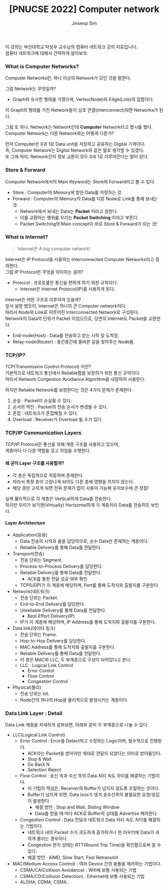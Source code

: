 ﻿---
layout: post
title: "[PNUCSE 2022] Computer network"
categories: Network
tags: [theory]
author:
  - Jinseop Sim
toc: true
---
이 강의는 부산대학교 탁성우 교수님의 컴퓨터 네트워크 강의 자료입니다.  
컴퓨터 네트워크에 대해서 간략하게 알아보자.  

### What is Computer Networks?
Computer Networks란, 하나 이상의 Network가 모인 것을 말한다.  

그럼 Network는 무엇일까?
- Graph와 유사한 형태를 가졌으며, Vertex(Node)와 Edge(Link)의 집합이다.

이 Graph의 형태를 가진 Network들이 상호 연결(interconnect)되면 Networks가 된다.  

그럼 또 하나, Network는 Network인데 __Computer__ Network라고 명시를 했다.  
Computer Network는 다른 Network와는 어떻게 다른가?  

먼저 Computer은 0과 1로 Data unit을 저장하고 공유하는 Digital 기계이다.  
즉, Computer Network는 Digital Network와 같은 말로 생각할 수 있겠다.  
또 그에 따라, Network간의 정보 교환이 모두 0과 1로 이루어진다는 말이 된다.  

### Store & Forward
Computer Network에서의 Main Keyword는 Store와 Forward라고 볼 수 있다.  

- Store : Computer의 Memory에 받은 Data를 저장하는 것.
- Forward : Computer의 Memory의 Data를 다른 Node로 Link를 통해 보내는 것.
  - Network에서 보내는 Data는 __Packet__ 이라고 칭한다.
  - 이를 교환하는 행위를 우리는 __Packet Switching__ 이라고 부른다.
  - Packet Switching의 Main concept이 바로 Store & Forward가 되는 것!

### What is Internet?
> Internet은 A big computer network!  

Internet은 IP Protocol을 사용하는 Interconnected Computer Networks라고 정의한다.  
그럼 IP Protocol은 무엇을 의미하는 걸까?  
- Protocol : 프로토콜은 통신을 편하게 하기 위한 규칙이다.
  - Internet은 Internet Protocol(IP)를 사용하게 된다.

Internet은 어떤 구조로 이루어져 있을까?  
앞서 설명 했듯이, Internet은 하나의 큰 Computer network이다.  
따라서 Node와 Link로 이루어진 Interconnected Network로 구성된다.  
Network의 Data의 단위가 Packet 이었으므로, 당연히 Internet도 Packet을 교환한다.  
- End-node(Host) : Data를 전송하고 받는 시작 및 도착점.
- Relay-node(Router) : 중간중간에 올바른 길을 찾아주는 Node들.

### TCP/IP?
TCP(Transmission Control Protocol) 이란?  
기본적으로 네트워크 통신에서 Reliable함을 보장하기 위한 통신 규약이다.  
따라서 Network Congestion Avodiance Algorithm을 내장하여 사용한다.  

하지만 Reliable Network를 보장한다는 것은 4가지 문제가 존재한다.  
1. 손실 : Packet이 손실될 수 있다.
2. 순서의 역전 : Packet의 전송 순서가 변경될 수 있다.
3. 혼잡 : 네트워크가 혼잡해질 수 있다.
4. Overload : Receiver가 Overload 될 수가 있다.

### TCP/IP Communication Layers
TCP/IP Protocol은 통신을 위해 계층 구조를 사용하고 있으며,  
계층마다 다 다른 역할을 갖고 작업을 수행한다.  

#### 왜 굳이 Layer 구조를 사용할까?
- 각 층은 독립적으로 작동하며 존재한다.
- 따라서 특정 층이 고장나게 되어도 다른 층에 영향을 끼치지 않는다.
- 해당 층만 고치게 되면 전혀 문제가 없이 사용이 가능해 유지보수에 큰 장점!

실제 물리적으로 각 계층은 Vertical하게 Data를 전송한다.  
하지만 우리가 보기엔(Virtually) Horizontal하게 각 계층끼리 Data를 전송하듯 보인다.  

#### Layer Architecture
- Application(응용)
  - Data 전송의 시작과 끝을 담당하므로, 순수 Data만 존재하는 계층이다.
  - Reliable Delivery를 통해 Data를 전달한다.
- Transport(전송)
  - 전송 단위는 Segment.
  - Process-to-Process Delivery를 담당한다.
  - Reliable Delivery를 통해 Data를 전달한다.
    - ACK를 통한 전달 성공 여부 확인
  - TCP(UDP)가 이 계층에 해당하며, Port를 통해 도착지와 출발지를 구분한다.
- Network(네트워크)
  - 전송 단위는 Packet.
  - End-to-End Delivery를 담당한다.
  - Unreliable Delivery를 통해 Data를 전달한다.
    - Best Effort Delivery(IP)
  - IP가 이 계층에 해당하며, IP Address를 통해 도착지와 출발지를 구분한다.
- Data link(데이터 링크)
  - 전송 단위는 Frame.
  - Hop-to-Hop Delivery를 담당한다.
  - MAC Address를 통해 도착지와 출발지를 구분한다.
  - Reliable Delivery를 통해 Data를 전달한다.
  - 이 층은 MAC와 LLC, 두 부계층으로 구성이 되어있다고 본다.
  - LLC : Logical Link Control
	- Error Control
	- Flow Control
	- Congestion Control
- Physical(물리)
  - 전송 단위는 bit.
  - Node간의 하나의 Hop을 물리적으로 발생시키는 계층이다.  

### Data Link Layer : Detail
Data Link 계층을 자세하게 살펴보면, 아래와 같이 두 부계층으로 나눌 수 있다.  

- LLC(Logical Link Control)
  - Error Control : Error를 Detect하고 수정하는 Logic이며, 필수적으로 진행된다.
    - ACK라는 Packet을 받아야만 제대로 전달이 되었다는 의미로 받아들인다.
	- Stop & Wait
	- Go Back N
	- Selection Reject
  - Flow Control : 송신 측과 수신 측의 Data 처리 속도 차이를 해결하는 기법이다.
    - 이 기법의 핵심은, Receiver의 Buffer가 넘치지 않도록 조절하는 것이다.
	- Buffer가 넘치게 되면, Data loss가 생겨 송수신측의 불필요한 요청/응답이 발생한다.
      - 해결 방안 : Stop and Wait, Sliding Window
	  - Data를 받을 때 마다 ACK로 Buffer의 상태를 Advertise 해야한다.
  - Congestion Control :  Data 전달과 네트워크 Data 처리 속도 차이를 해결하는 기법이다.
    - 네트워크 내의 Packet 수가 과도하게 증가하거나 한 라우터에 Data가 과하게 몰리는 경우이다.
	- Congestion 한지 상태는 RTT(Round Trip Time)을 확인함으로써 알 수 있다.
	- 해결 방안 : AIMD, Slow Start, Fast Retransmit
- MAC(Medium Access Control) : 여러 Device 간의 충돌을 제어하는 기법이다.
  - CSMA/CA(Collision Avoidance) : Wifi에 보통 사용되는 기법
  - CSMA/CD(Collision Detection) : Ethernet에 보통 사용되는 기법
  - ALOHA, CDMA, CSMA..